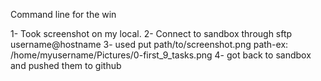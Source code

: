 Command line for the win

1- Took screenshot on my local.
2- Connect to sandbox through sftp username@hostname
3- used put path/to/screenshot.png
path-ex: /home/myusername/Pictures/0-first_9_tasks.png
4- got back to sandbox and pushed them to github
